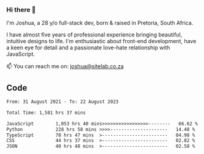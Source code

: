 ### Hi there 👋

I'm Joshua, a 28 y/o full-stack dev, born & raised in Pretoria, South Africa. 

I have almost five years of professional experience bringing beautiful, intuitive designs to life. I'm enthusiastic about front-end development, have a keen eye for detail and a passionate love-hate relationship with JavaScript.

📫 You can reach me on: joshua@sitelab.co.za

## **Code**

<!--START_SECTION:waka-->

```txt
From: 31 August 2021 - To: 22 August 2023

Total Time: 1,581 hrs 37 mins

JavaScript        1,053 hrs 40 mins>>>>>>>>>>>>>>>>>--------   66.62 %
Python            228 hrs 58 mins >>>>---------------------   14.48 %
TypeScript        78 hrs 47 mins  >------------------------   04.98 %
CSS               44 hrs 37 mins  >------------------------   02.82 %
JSON              40 hrs 48 mins  >------------------------   02.58 %
```

<!--END_SECTION:waka-->
